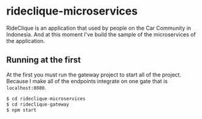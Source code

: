 # rideclique-microservices
RideClique is an application that used by people on the Car Community in Indonesia. And at this moment I've build the sample of the microservices of the application.

## Running at the first
At the first you must run the gateway project to start all of the project. Because I make all of the endpoints integrate on one gate that is `localhost:8080`.

```javascript
$ cd rideclique-microservices
$ cd rideclique-gateway
$ npm start
```
